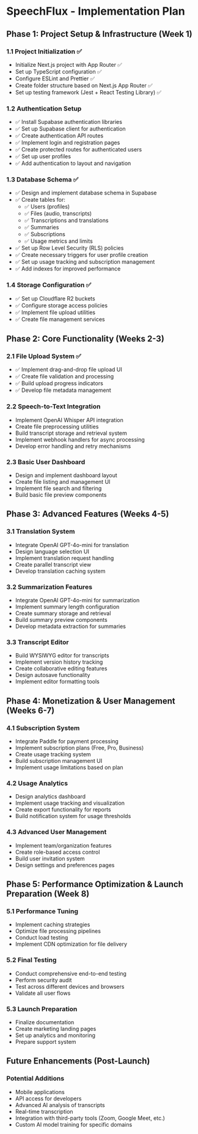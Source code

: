 # SpeechFlux - Implementation Plan

## Phase 1: Project Setup & Infrastructure (Week 1)

### 1.1 Project Initialization ✅
- Initialize Next.js project with App Router ✅
- Set up TypeScript configuration ✅
- Configure ESLint and Prettier ✅
- Create folder structure based on Next.js App Router ✅
- Set up testing framework (Jest + React Testing Library) ✅

### 1.2 Authentication Setup
- ✅ Install Supabase authentication libraries
- ✅ Set up Supabase client for authentication
- ✅ Create authentication API routes
- ✅ Implement login and registration pages
- ✅ Create protected routes for authenticated users
- ✅ Set up user profiles
- ✅ Add authentication to layout and navigation

### 1.3 Database Schema ✅
- ✅ Design and implement database schema in Supabase
- ✅ Create tables for:
  - ✅ Users (profiles)
  - ✅ Files (audio, transcripts)
  - ✅ Transcriptions and translations
  - ✅ Summaries
  - ✅ Subscriptions
  - ✅ Usage metrics and limits
- ✅ Set up Row Level Security (RLS) policies
- ✅ Create necessary triggers for user profile creation
- ✅ Set up usage tracking and subscription management
- ✅ Add indexes for improved performance

### 1.4 Storage Configuration ✅
- ✅ Set up Cloudflare R2 buckets
- ✅ Configure storage access policies
- ✅ Implement file upload utilities
- ✅ Create file management services

## Phase 2: Core Functionality (Weeks 2-3)

### 2.1 File Upload System ✅
- ✅ Implement drag-and-drop file upload UI
- ✅ Create file validation and processing
- ✅ Build upload progress indicators
- ✅ Develop file metadata management

### 2.2 Speech-to-Text Integration
- Implement OpenAI Whisper API integration
- Create file preprocessing utilities
- Build transcript storage and retrieval system
- Implement webhook handlers for async processing
- Develop error handling and retry mechanisms

### 2.3 Basic User Dashboard
- Design and implement dashboard layout
- Create file listing and management UI
- Implement file search and filtering
- Build basic file preview components

## Phase 3: Advanced Features (Weeks 4-5)

### 3.1 Translation System
- Integrate OpenAI GPT-4o-mini for translation
- Design language selection UI
- Implement translation request handling
- Create parallel transcript view
- Develop translation caching system

### 3.2 Summarization Features
- Integrate OpenAI GPT-4o-mini for summarization
- Implement summary length configuration
- Create summary storage and retrieval
- Build summary preview components
- Develop metadata extraction for summaries

### 3.3 Transcript Editor
- Build WYSIWYG editor for transcripts
- Implement version history tracking
- Create collaborative editing features
- Design autosave functionality
- Implement editor formatting tools

## Phase 4: Monetization & User Management (Weeks 6-7)

### 4.1 Subscription System
- Integrate Paddle for payment processing
- Implement subscription plans (Free, Pro, Business)
- Create usage tracking system
- Build subscription management UI
- Implement usage limitations based on plan

### 4.2 Usage Analytics
- Design analytics dashboard
- Implement usage tracking and visualization
- Create export functionality for reports
- Build notification system for usage thresholds

### 4.3 Advanced User Management
- Implement team/organization features
- Create role-based access control
- Build user invitation system
- Design settings and preferences pages

## Phase 5: Performance Optimization & Launch Preparation (Week 8)

### 5.1 Performance Tuning
- Implement caching strategies
- Optimize file processing pipelines
- Conduct load testing
- Implement CDN optimization for file delivery

### 5.2 Final Testing
- Conduct comprehensive end-to-end testing
- Perform security audit
- Test across different devices and browsers
- Validate all user flows

### 5.3 Launch Preparation
- Finalize documentation
- Create marketing landing pages
- Set up analytics and monitoring
- Prepare support system

## Future Enhancements (Post-Launch)

### Potential Additions
- Mobile applications
- API access for developers
- Advanced AI analysis of transcripts
- Real-time transcription
- Integration with third-party tools (Zoom, Google Meet, etc.)
- Custom AI model training for specific domains 